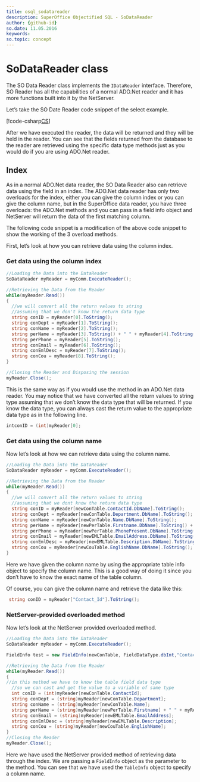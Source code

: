 ```yaml
---
title: osql_sodatareader
description: SuperOffice Objectified SQL - SoDataReader
author: {github-id}
so.date: 11.05.2016
keywords: 
so.topic: concept
---
```


# SoDataReader class

The SO Data Reader class implements the `IDataReader` interface. Therefore, SO Reader has all the capabilities of a normal ADO.Net reader and it has more functions built into it by the NetServer.

Let’s take the SO Date Reader code snippet of the select example.

[!code-csharp[CS](howto/includes/select-2.cs?range=38-50)]

After we have executed the reader, the data will be returned and they will be held in the reader. You can see that the fields returned from the database to the reader are retrieved using the specific data type methods just as you would do if you are using ADO.Net reader.

## Index

As in a normal ADO.Net data reader, the SO Data Reader also can retrieve data using the field in an index. The ADO.Net data reader has only two overloads for the index, either you can give the column index or you can give the column name, but in the SuperOffice data reader, you have three overloads: the ADO.Net methods and you can pass in a field info object and NetServer will return the data of the first matching column.

The following code snippet is a modification of the above code snippet to show the working of the 3 overload methods.

First, let’s look at how you can retrieve data using the column index.

### Get data using the column index

```csharp
//Loading the Data into the DataReader
SoDataReader myReader = myComm.ExecuteReader();

//Retrieving the Data from the Reader
while(myReader.Read())
{
  //we will convert all the return values to string
  //assuming that we don't know the return data type
  string conID = myReader[0].ToString();
  string conDept = myReader[1].ToString();
  string conName = myReader[2].ToString();
  string perName = myReader[3].ToString() + " " + myReader[4].ToString();
  string perPhone = myReader[5].ToString();
  string conEmail = myReader[6].ToString();
  string conEmlDesc = myReader[7].ToString();
  string conCou = myReader[8].ToString();
}

//Closing the Reader and Disposing the session
myReader.Close();
```

This is the same way as if you would use the method in an ADO.Net data reader. You may notice that we have converted all the return values to string type assuming that we don’t know the data type that will be returned. If you know the data type, you can always cast the return value to the appropriate data type as in the following line.

```csharp
intconID = (int)myReader[0];
```

### Get data using the column name

Now let’s look at how we can retrieve data using the column name.

```csharp
//Loading the Data into the DataReader
SoDataReader myReader = myComm.ExecuteReader();

//Retrieving the Data from the Reader
while(myReader.Read())
{
  //we will convert all the return values to string
  //assuming that we dont know the return data type
  string conID = myReader[newConTable.ContactId.DbName].ToString();
  string conDept = myReader[newConTable.Department.DbName].ToString();
  string conName = myReader[newConTable.Name.DbName].ToString();
  string perName = myReader[newPerTable.Firstname.DbName].ToString() + " " + myReader[newPerTable.Lastname.DbName].ToString();
  string perPhone = myReader[newPerTable.PhonePresent.DbName].ToString();
  string conEmail = myReader[newEMLTable.EmailAddress.DbName].ToString();
  string conEmlDesc = myReader[newEMLTable.Description.DbName].ToString();
  string conCou = myReader[newCouTable.EnglishName.DbName].ToString();
}
```

Here we have given the column name by using the appropriate table info object to specify the column name. This is a good way of doing it since you don’t have to know the exact name of the table column.

Of course, you can give the column name and retrieve the data like this:

```csharp
 string conID = myReader["Contact_Id"].ToString();
```

### NetServer-provided overloaded method

Now let’s look at the NetServer provided overloaded method.

```csharp
//Loading the Data into the DataReader
SoDataReader myReader = myComm.ExecuteReader();

FieldInfo test = new FieldInfo(newConTable, FieldDataType.dbInt,"Contact_Id");

//Retrieving the Data from the Reader
while(myReader.Read())
{
//in this method we have to know the table field data type
  //so we can cast and get the value to a variable of same type
  int conID = (int)myReader[newConTable.ContactId];
  string conDept = (string)myReader[newConTable.Department];
  string conName = (string)myReader[newConTable.Name];
  string perName = (string)myReader[newPerTable.Firstname] + " " + myReader[newPerTable.Lastname];
  string conEmail = (string)myReader[newEMLTable.EmailAddress];
  string conEmlDesc = (string)myReader[newEMLTable.Description];
  string conCou = (string)myReader[newCouTable.EnglishName];
}
//Closing the Reader
myReader.Close();
```

Here we have used the NetServer provided method of retrieving data through the index. We are passing a `FieldInfo` object as the parameter to the method. You can see that we have used the `TableInfo` object to specify a column name.
